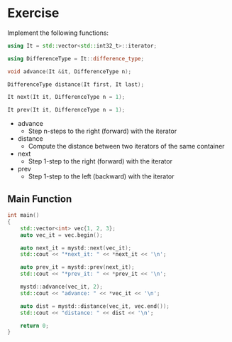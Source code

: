 # Exercise

Implement the following functions:

```cpp
using It = std::vector<std::int32_t>::iterator;

using DifferenceType = It::difference_type;

void advance(It &it, DifferenceType n);

DifferenceType distance(It first, It last);

It next(It it, DifferenceType n = 1);

It prev(It it, DifferenceType n = 1);
```

- advance
  - Step n-steps to the right (forward) with the iterator
- distance
  - Compute the distance between two iterators of the same container
- next
  - Step 1-step to the right (forward) with the iterator
- prev
  - Step 1-step to the left (backward) with the iterator

## Main Function

```cpp
int main()
{
    std::vector<int> vec{1, 2, 3};
    auto vec_it = vec.begin();

    auto next_it = mystd::next(vec_it);
    std::cout << "*next_it: " << *next_it << '\n';

    auto prev_it = mystd::prev(next_it);
    std::cout << "*prev_it: " << *prev_it << '\n';

    mystd::advance(vec_it, 2);
    std::cout << "advance: " << *vec_it << '\n';

    auto dist = mystd::distance(vec_it, vec.end());
    std::cout << "distance: " << dist << '\n';

    return 0;
}
```
